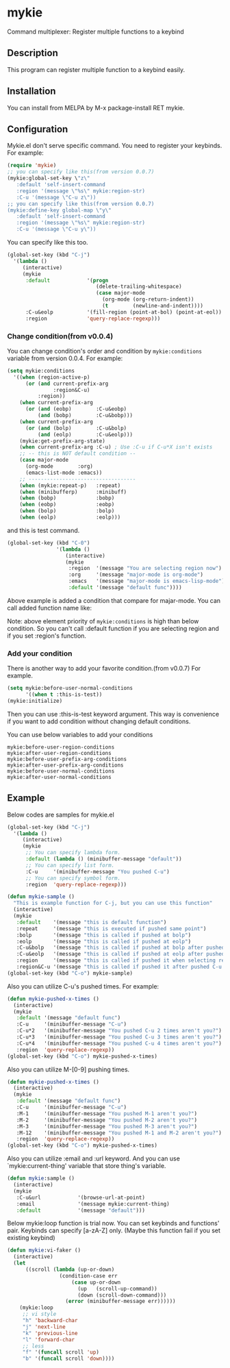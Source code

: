 # mykie
Command multiplexer: Register multiple functions to a keybind

## Description
This program can register multiple function to a keybind easily.

## Installation
You can install from MELPA by M-x package-install RET mykie.

## Configuration
Mykie.el don't serve specific command.
You need to register your keybinds.
For example:

```lisp
(require 'mykie)
;; you can specify like this(from version 0.0.7)
(mykie:global-set-key \"z\"
   :default 'self-insert-command
   :region '(message \"%s\" mykie:region-str)
   :C-u '(message \"C-u z\"))
;; you can specify like this(from version 0.0.7)
(mykie:define-key global-map \"y\"
   :default 'self-insert-command
   :region '(message \"%s\" mykie:region-str)
   :C-u '(message \"C-u y\"))
```

You can specify like this too.

```lisp
(global-set-key (kbd "C-j")
  '(lambda ()
     (interactive)
     (mykie
      :default            '(progn
                             (delete-trailing-whitespace)
                             (case major-mode
                               (org-mode (org-return-indent))
                               (t        (newline-and-indent))))
      :C-u&eolp           '(fill-region (point-at-bol) (point-at-eol))
      :region             'query-replace-regexp)))
```

### Change condition(from v0.0.4)
You can change condition's order and condition by `mykie:conditions` variable
from version 0.0.4. For example:

```lisp
(setq mykie:conditions
  '((when (region-active-p)
      (or (and current-prefix-arg
               :region&C-u)
          :region))
    (when current-prefix-arg
      (or (and (eobp)        :C-u&eobp)
          (and (bobp)        :C-u&bobp)))
    (when current-prefix-arg
      (or (and (bolp)        :C-u&bolp)
          (and (eolp)        :C-u&eolp)))
    (mykie:get-prefix-arg-state)
    (when current-prefix-arg :C-u) ; Use :C-u if C-u*X isn't exists
    ;; -- this is NOT default condition --
    (case major-mode
      (org-mode        :org)
      (emacs-list-mode :emacs))
    ;; -----------------------------------
    (when (mykie:repeat-p)   :repeat)
    (when (minibufferp)      :minibuff)
    (when (bobp)             :bobp)
    (when (eobp)             :eobp)
    (when (bolp)             :bolp)
    (when (eolp)             :eolp)))
```

and this is test command.

```lisp
(global-set-key (kbd "C-0")
                '(lambda ()
                   (interactive)
                   (mykie
                    :region  '(message "You are selecting region now")
                    :org     '(message "major-mode is org-mode")
                    :emacs   '(message "major-mode is emacs-lisp-mode")
                    :default '(message "default func"))))
```

Above example is added a condition that compare for majar-mode.
You can call added function name like:

Note: above element priority of `mykie:conditions` is high than below condition.
So you can't call :default function if you are selecting region and if
you set :region's function.

### Add your condition
There is another way to add your favorite condition.(from v0.0.7)
For example.
```lisp
(setq mykie:before-user-normal-conditions
      '((when t :this-is-test))
(mykie:initialize)
```
Then you can use :this-is-test keyword argument.
This way is convenience if you want to add condition without changing
default conditions.

You can use below variables to add your conditions

    mykie:before-user-region-conditions
    mykie:after-user-region-conditions
    mykie:before-user-prefix-arg-conditions
    mykie:after-user-prefix-arg-conditions
    mykie:before-user-normal-conditions
    mykie:after-user-normal-conditions

## Example
Below codes are samples for mykie.el

```lisp
(global-set-key (kbd "C-j")
  '(lambda ()
     (interactive)
     (mykie
      ;; You can specify lambda form.
      :default (lambda () (minibuffer-message "default"))
      ;; You can specify list form.
      :C-u     '(minibuffer-message "You pushed C-u")
      ;; You can specify symbol form.
      :region  'query-replace-regexp)))
```

```lisp
(defun mykie-sample ()
  "This is example function for C-j, but you can use this function"
  (interactive)
  (mykie
   :default    '(message "this is default function")
   :repeat     '(message "this is executed if pushed same point")
   :bolp       '(message "this is called if pushed at bolp")
   :eolp       '(message "this is called if pushed at eolp")
   :C-u&bolp   '(message "this is called if pushed at bolp after pushed C-u")
   :C-u&eolp   '(message "this is called if pushed at eolp after pushed C-u")
   :region     '(message "this is called if pushed it when selecting region")
   :region&C-u '(message "this is called if pushed it after pushed C-u when selecting region")))
(global-set-key (kbd "C-o") mykie-sample)
```

Also you can utilize C-u's pushed times.
For example:

```lisp
(defun mykie-pushed-x-times ()
  (interactive)
  (mykie
   :default '(message "default func")
   :C-u     '(minibuffer-message "C-u")
   :C-u*2   '(minibuffer-message "You pushed C-u 2 times aren't you?")
   :C-u*3   '(minibuffer-message "You pushed C-u 3 times aren't you?")
   :C-u*4   '(minibuffer-message "You pushed C-u 4 times aren't you?")
   :region  'query-replace-regexp))
(global-set-key (kbd "C-o") mykie-pushed-x-times)
```

Also you can utilize M-[0-9] pushing times.
```lisp
(defun mykie-pushed-x-times ()
  (interactive)
  (mykie
   :default '(message "default func")
   :C-u     '(minibuffer-message "C-u")
   :M-1     '(minibuffer-message "You pushed M-1 aren't you?")
   :M-2     '(minibuffer-message "You pushed M-2 aren't you?")
   :M-3     '(minibuffer-message "You pushed M-3 aren't you?")
   :M-12    '(minibuffer-message "You pushed M-1 and M-2 aren't you?")
   :region  'query-replace-regexp))
(global-set-key (kbd "C-o") mykie-pushed-x-times)
```

Also you can utilize :email and :url keyword.
And you can use `mykie:current-thing' variable that store thing's variable.
```lisp
(defun mykie:sample ()
  (interactive)
  (mykie
   :C-u&url            '(browse-url-at-point)
   :email              '(message mykie:current-thing)
   :default            '(message "default")))
```

Below mykie:loop function is trial now.
You can set keybinds and functions' pair.
Keybinds can specify [a-zA-Z] only.
(Maybe this function fail if you set existing keybind)

```lisp
(defun mykie:vi-faker ()
  (interactive)
  (let
      ((scroll (lambda (up-or-down)
                 (condition-case err
                     (case up-or-down
                       (up   (scroll-up-command))
                       (down (scroll-down-command)))
                   (error (minibuffer-message err))))))
    (mykie:loop
     ;; vi style
     "h" 'backward-char
     "j" 'next-line
     "k" 'previous-line
     "l" 'forward-char
     ;; less
     "f" '(funcall scroll 'up)
     "b" '(funcall scroll 'down))))
```
